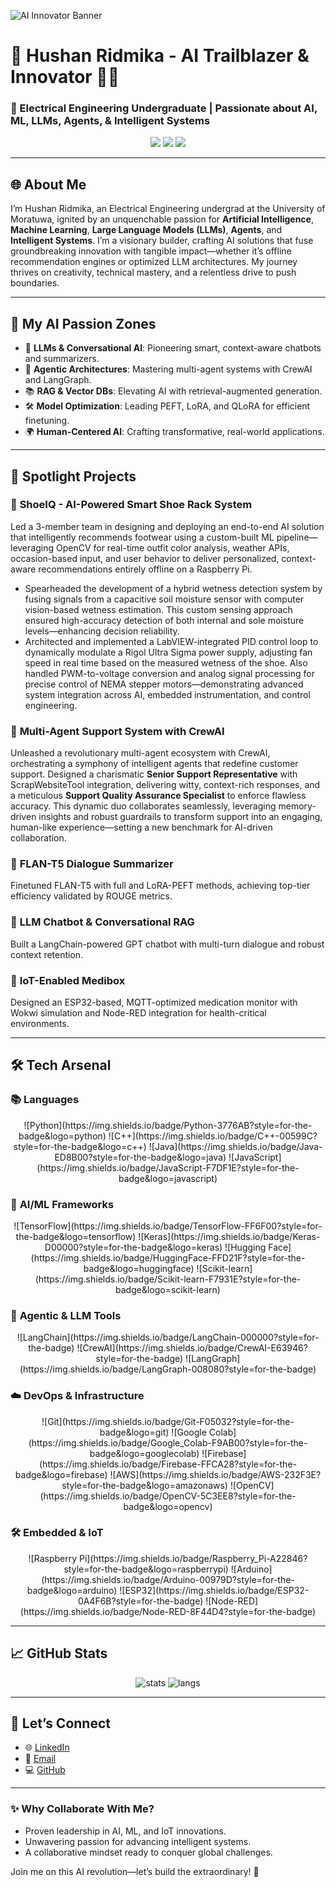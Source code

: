 <!-- Optional banner -->
![AI Innovator Banner](https://raw.githubusercontent.com/Hushan-10/Hushan-10/main/banner.png)

# 🚀 Hushan Ridmika - AI Trailblazer & Innovator 👨‍💻

### 🌟 Electrical Engineering Undergraduate | Passionate about AI, ML, LLMs, Agents, & Intelligent Systems

<p align="center">
  <a href="mailto:hushan1011@gmail.com"><img src="https://img.shields.io/badge/Email-hushan1011@gmail.com-red?style=for-the-badge&logo=gmail"></a>
  <a href="https://linkedin.com/in/hushan-ridmika-a09745330"><img src="https://img.shields.io/badge/LinkedIn-Hushan%20Ridmika-blue?style=for-the-badge&logo=linkedin"></a>
  <a href="https://github.com/Hushan-10"><img src="https://img.shields.io/github/followers/Hushan-10?label=GitHub&style=for-the-badge"></a>
</p>

---

## 🌐 About Me

I’m Hushan Ridmika, an Electrical Engineering undergrad at the University of Moratuwa, ignited by an unquenchable passion for **Artificial Intelligence**, **Machine Learning**, **Large Language Models (LLMs)**, **Agents**, and **Intelligent Systems**. I’m a visionary builder, crafting AI solutions that fuse groundbreaking innovation with tangible impact—whether it’s offline recommendation engines or optimized LLM architectures. My journey thrives on creativity, technical mastery, and a relentless drive to push boundaries.  

---

## 🎯 My AI Passion Zones

- 🤖 **LLMs & Conversational AI**: Pioneering smart, context-aware chatbots and summarizers.
- 🧠 **Agentic Architectures**: Mastering multi-agent systems with CrewAI and LangGraph.
- 📚 **RAG & Vector DBs**: Elevating AI with retrieval-augmented generation.
- 🛠️ **Model Optimization**: Leading PEFT, LoRA, and QLoRA for efficient finetuning.
- 🌍 **Human-Centered AI**: Crafting transformative, real-world applications.

---

## 💼 Spotlight Projects

### 🥾 **ShoeIQ - AI-Powered Smart Shoe Rack System**  
Led a 3-member team in designing and deploying an end-to-end AI solution that intelligently recommends footwear using a custom-built ML pipeline—leveraging OpenCV for real-time outfit color analysis, weather APIs, occasion-based input, and user behavior to deliver personalized, context-aware recommendations entirely offline on a Raspberry Pi.  
- Spearheaded the development of a hybrid wetness detection system by fusing signals from a capacitive soil moisture sensor with computer vision-based wetness estimation. This custom sensing approach ensured high-accuracy detection of both internal and sole moisture levels—enhancing decision reliability.  
- Architected and implemented a LabVIEW-integrated PID control loop to dynamically modulate a Rigol Ultra Sigma power supply, adjusting fan speed in real time based on the measured wetness of the shoe. Also handled PWM-to-voltage conversion and analog signal processing for precise control of NEMA stepper motors—demonstrating advanced system integration across AI, embedded instrumentation, and control engineering.  

### 🤝 **Multi-Agent Support System with CrewAI**  
Unleashed a revolutionary multi-agent ecosystem with CrewAI, orchestrating a symphony of intelligent agents that redefine customer support. Designed a charismatic **Senior Support Representative** with ScrapWebsiteTool integration, delivering witty, context-rich responses, and a meticulous **Support Quality Assurance Specialist** to enforce flawless accuracy. This dynamic duo collaborates seamlessly, leveraging memory-driven insights and robust guardrails to transform support into an engaging, human-like experience—setting a new benchmark for AI-driven collaboration.  

### 🧾 **FLAN-T5 Dialogue Summarizer**  
Finetuned FLAN-T5 with full and LoRA-PEFT methods, achieving top-tier efficiency validated by ROUGE metrics.  

### 💬 **LLM Chatbot & Conversational RAG**  
Built a LangChain-powered GPT chatbot with multi-turn dialogue and robust context retention.  

### 🌱 **IoT-Enabled Medibox**  
Designed an ESP32-based, MQTT-optimized medication monitor with Wokwi simulation and Node-RED integration for health-critical environments.  

---

## 🛠️ Tech Arsenal

### 📚 **Languages**  
<p align="center">
  ![Python](https://img.shields.io/badge/Python-3776AB?style=for-the-badge&logo=python)  
  ![C++](https://img.shields.io/badge/C++-00599C?style=for-the-badge&logo=c++)  
  ![Java](https://img.shields.io/badge/Java-ED8B00?style=for-the-badge&logo=java)  
  ![JavaScript](https://img.shields.io/badge/JavaScript-F7DF1E?style=for-the-badge&logo=javascript)  
</p>

### 🧠 **AI/ML Frameworks**  
<p align="center">
  ![TensorFlow](https://img.shields.io/badge/TensorFlow-FF6F00?style=for-the-badge&logo=tensorflow)  
  ![Keras](https://img.shields.io/badge/Keras-D00000?style=for-the-badge&logo=keras)  
  ![Hugging Face](https://img.shields.io/badge/HuggingFace-FFD21F?style=for-the-badge&logo=huggingface)  
  ![Scikit-learn](https://img.shields.io/badge/Scikit-learn-F7931E?style=for-the-badge&logo=scikit-learn)  
</p>

### 🔗 **Agentic & LLM Tools**  
<p align="center">
  ![LangChain](https://img.shields.io/badge/LangChain-000000?style=for-the-badge)  
  ![CrewAI](https://img.shields.io/badge/CrewAI-E63946?style=for-the-badge)  
  ![LangGraph](https://img.shields.io/badge/LangGraph-008080?style=for-the-badge)  
</p>

### ☁️ **DevOps & Infrastructure**  
<p align="center">
  ![Git](https://img.shields.io/badge/Git-F05032?style=for-the-badge&logo=git)  
  ![Google Colab](https://img.shields.io/badge/Google_Colab-F9AB00?style=for-the-badge&logo=googlecolab)  
  ![Firebase](https://img.shields.io/badge/Firebase-FFCA28?style=for-the-badge&logo=firebase)  
  ![AWS](https://img.shields.io/badge/AWS-232F3E?style=for-the-badge&logo=amazonaws)  
  ![OpenCV](https://img.shields.io/badge/OpenCV-5C3EE8?style=for-the-badge&logo=opencv)  
</p>

### 🛠️ **Embedded & IoT**  
<p align="center">
  ![Raspberry Pi](https://img.shields.io/badge/Raspberry_Pi-A22846?style=for-the-badge&logo=raspberrypi)  
  ![Arduino](https://img.shields.io/badge/Arduino-00979D?style=for-the-badge&logo=arduino)  
  ![ESP32](https://img.shields.io/badge/ESP32-0A4F6B?style=for-the-badge)  
  ![Node-RED](https://img.shields.io/badge/Node-RED-8F44D4?style=for-the-badge)  
</p>

---

## 📈 GitHub Stats

<p align="center">
  <img src="https://github-readme-stats.vercel.app/api?username=Hushan-10&show_icons=true&theme=dracula" alt="stats" />
  <img src="https://github-readme-stats.vercel.app/api/top-langs/?username=Hushan-10&layout=compact&theme=dracula" alt="langs" />
</p>

---

## 🌟 Let’s Connect

- 🌐 [LinkedIn](https://linkedin.com/in/hushan-ridmika-a09745330)  
- 📧 [Email](mailto:hushan1011@gmail.com)  
- 💻 [GitHub](https://github.com/Hushan-10)  

---

### ✨ Why Collaborate With Me?
- Proven leadership in AI, ML, and IoT innovations.  
- Unwavering passion for advancing intelligent systems.  
- A collaborative mindset ready to conquer global challenges.  

Join me on this AI revolution—let’s build the extraordinary! 🚀  
